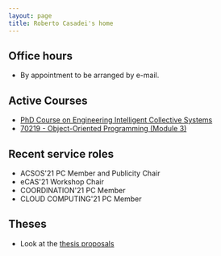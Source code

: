 ```yaml
---
layout: page
title: Roberto Casadei's home
---
```


<!--
## News

- PhD Course on <em>Intelligent Collective Systems</em> coming soon!
-->

## Office hours

- By appointment to be arranged by e-mail.

## Active Courses

- [PhD Course on Engineering Intelligent Collective Systems](/course-2020-21-phd-eics)
- [70219 - Object-Oriented Programming (Module 3)](http://www.unibo.it/en/teaching/course-unit-catalogue/course-unit/2020/378219)

## Recent service roles

- ACSOS'21 PC Member and Publicity Chair
- eCAS'21 Workshop Chair
- COORDINATION'21 PC Member
- CLOUD COMPUTING'21 PC Member

## Theses

- Look at the [thesis proposals](/thesis-proposals)
